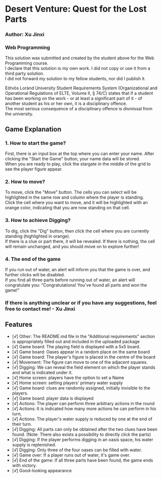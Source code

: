 # Desert Venture: Quest for the Lost Parts

### Author: Xu Jinxi
### Web Programming 

This solution was submitted and created by the student above for the Web Programming course.  
I declare that this solution is my own work. I did not copy or use it from a third party solution.  
I did not forward my solution to my fellow students, nor did I publish it.

Eötvös Loránd University Student Requirements System (Organizational and Operational Regulations of ELTE, Volume II, § 74/C) states that if a student has been working on the work - or at least a significant part of it - of another student as his or her own, it is a disciplinary offence.  
The most serious consequence of a disciplinary offence is dismissal from the university.

## Game Explanation

### 1. How to start the game?
First, there is an input box at the top where you can enter your name. After clicking the "Start the Game" button, your name data will be stored.  
When you are ready to play, click the stargate in the middle of the grid to see the player figure appear.

### 2. How to move?
To move, click the "Move" button. The cells you can select will be highlighted in the same row and column where the player is standing.  
Click the cell where you want to move, and it will be highlighted with an orange color, indicating that you are now standing on that cell.

### 3. How to achieve Digging?
To dig, click the "Dig" button, then click the cell where you are currently standing (highlighted in orange).  
If there is a clue or part there, it will be revealed. If there is nothing, the cell will remain unchanged, and you should move on to explore further!

### 4. The end of the game
If you run out of water, an alert will inform you that the game is over, and further clicks will be disabled.  
If you find all three parts before running out of water, an alert will congratulate you: "Congratulations! You've found all parts and won the game!"

### If there is anything unclear or if you have any suggestions, feel free to contact me! - Xu Jinxi

## Features
- [√] Other: The README.md file in the "Additional requirements" section is appropriately filled out and included in the uploaded package 
- [√] Game board: The playing field is displayed with a 5x5 board. 
- [√] Game board: Oases appear in a random place on the same board 
- [√] Game board: The player's figure is placed in the centre of the board 
- [√] Movement: The figure can move to one of the adjacent squares. 
- [√] Digging: We can reveal the field element on which the player stands and what is indicated under it. 
- [√] Home screen: players have the option to set a Name 
- [√] Home screen: setting players' primary water supply 
- [√] Game board: clues are randomly assigned, initially invisible to the players. 
- [√] Game board: player data is displayed 
- [√] Actions: The player can perform three arbitrary actions in the round 
- [√] Actions: It is indicated how many more actions he can perform in his turn, 
- [√] Actions: The player's water supply is reduced by one at the end of their turn. 
- [√] Digging: All parts can only be obtained after the two clues have been found.  (Note: There also exists a possibility to directly click the parts)
- [√] Digging: If the player performs digging in an oasis space, his water supply is replenished.
- [√] Digging: Only three of the four oases can be filled with water. 
- [√] Game over: If a player runs out of water, it's game over. 
- [√] End of the game: If all three parts have been found, the game ends with victory. 
- [√] Good-looking appearance 




